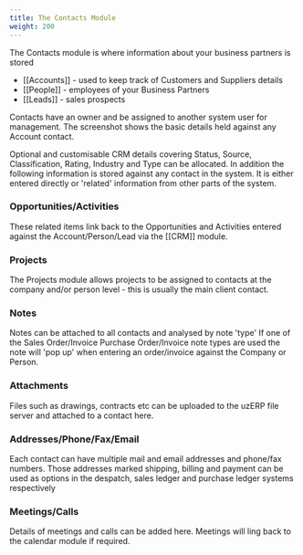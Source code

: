 ```yaml
---
title: The Contacts Module
weight: 200
---
```


The Contacts module is where information about your business partners is stored

* [[Accounts]] - used to keep track of Customers and Suppliers details
* [[People]] - employees of your Business Partners
* [[Leads]] - sales prospects

Contacts have an owner and be assigned to another system user for management. The screenshot shows the basic details held against any Account contact.

Optional and customisable CRM details covering Status, Source, Classification, Rating, Industry and Type can be allocated. In addition the following information is stored against any contact in the system. It is either entered directly or 'related' information from other parts of the system.

### Opportunities/Activities

These related items link back to the Opportunities and Activities entered against the Account/Person/Lead via the [[CRM]] module.

### Projects

The Projects module allows projects to be assigned to contacts at the company and/or person level - this is usually the main client contact.

### Notes

Notes can be attached to all contacts and analysed by note 'type' If one of the Sales Order/Invoice Purchase Order/Invoice note types are used the note will 'pop up' when entering an order/invoice against the Company or Person.

### Attachments

Files such as drawings, contracts etc can be uploaded to the uzERP file server and attached to a contact here.

### Addresses/Phone/Fax/Email

Each contact can have multiple mail and email addresses and phone/fax numbers. Those addresses marked shipping, billing and payment can be used as options in the despatch, sales ledger and purchase ledger systems respectively

### Meetings/Calls

Details of meetings and calls can be added here. Meetings will ling back to the calendar module if required.
